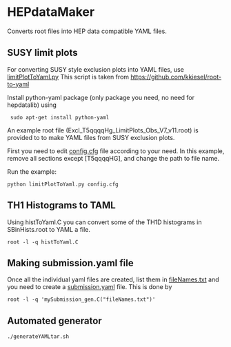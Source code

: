 # HEPdataMaker

Converts root files into HEP data compatible YAML files.

## SUSY limit plots
For converting SUSY style exclusion plots into YAML files, use [limitPlotToYaml.py](./limitPlotToYaml.py) This script is taken from https://github.com/kkiesel/root-to-yaml

Install python-yaml package (only package you need, no need for hepdatalib) using

```
 sudo apt-get install python-yaml
```

An example root file (Excl_T5qqqqHg_LimitPlots_Obs_V7_v11.root)  is provided to to make YAML files from SUSY exclusion plots.

First you need to edit [config.cfg](./config.cfg) file according to your need. In this example, remove all sections except [T5qqqqHG], and change the path to file name.

Run the example:

```
python limitPlotToYaml.py config.cfg
```

## TH1 Histograms to TAML

Using histToYaml.C you can convert some of the TH1D histograms in SBinHists.root to YAML a file.

```
root -l -q histToYaml.C
```

## Making submission.yaml file

Once all the individual yaml files are created, list them in [fileNames.txt](./fileNames.txt) and you need to create a [submission.yaml](./submission.yaml) file. This is done by

```
root -l -q 'mySubmission_gen.C("fileNames.txt")'
```

## Automated generator

```
./generateYAMLtar.sh
```



